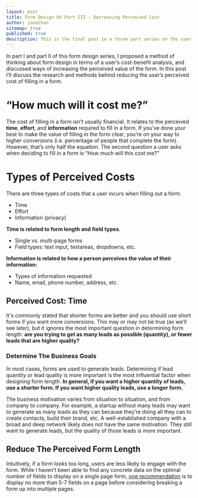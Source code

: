 ```yaml
---
layout: post
title: Form Design UX Part III - Decreasing Perceived Cost
author: jonathan
sitemap: true
published: true
description: This is the final post in a three part series on the user experience (UX) of form design. This post discusses how to decrease the perceived costs of a form, to tilt the scales in favor of having it filled out.
---
```


In part I and part II of this form design series, I proposed a method of thinking about form design in terms of a user’s cost-benefit analysis, and discussed ways of increasing the perceived value of the form. In this post I’ll discuss the research and methods behind reducing the user’s perceived cost of filling in a form.

# “How much will it cost me?” #

The cost of filling in a form isn’t usually financial. It relates to the perceived **time**, **effort**, and **information** required to fill in a form. If you’ve done your best to make the value of filling in the form clear, you’re on your way to higher conversions (i.e. percentage of people that complete the form). However, that’s only half the equation. The second question a user asks when deciding to fill in a form is “How much will this cost me?”

# Types of Perceived Costs #

There are three types of costs that a user incurs when filling out a form:
* Time
* Effort
* Information (privacy)

**Time is related to form length and field types.**
* Single vs. multi-page forms
* Field types: text input, textareas, dropdowns, etc.

**Information is related to how a person perceives the value of their information:**
* Types of information requested
* Name, email, phone number, address, etc.

## Perceived Cost: Time ##

It's commonly stated that shorter forms are better and you should use short forms if you want more conversions. 
This may or may not be true (as we’ll see later), but it ignores the most important question in determining form length: 
**are you trying to get as many leads as possible (quantity), or fewer leads that are higher quality?**

### Determine The Business Goals ###

In most cases, forms are used to generate leads. Determining if lead quantity or lead quality is more important is the most 
influential factor when designing form length. **In general, if you want a higher quantity of leads, use a shorter form. 
If you want higher quality leads, use a longer form.**

The business motivation varies from situation to situation, and from company to company. For example, a startup without many leads may want to generate as many leads as they can because they’re doing all they can to create contacts, build their brand, etc. A well-established company with a broad and deep network likely does not have the same motivation. They still want to generate leads, but the quality of those leads is more important.

## Reduce The Perceived Form Length ##

Intuitively, if a form *looks* too long, users are less likely to engage with the form. While I haven’t been able to find any 
concrete data on the optimal number of fields to display on a single page form, 
[one recommendation](https://blogs.adobe.com/creativecloud/designing-more-efficient-forms-structure-inputs-labels-and-actions/) is to 
display no more than 5-7 fields on a page before considering breaking a form up into multiple pages.
